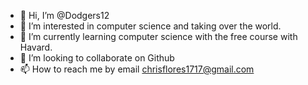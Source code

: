 - 👋 Hi, I’m @Dodgers12
- 👀 I’m interested in computer science and taking over the world. 
- 🌱 I’m currently learning computer science with the free course with Havard. 
- 💞️ I’m looking to collaborate on Github
- 📫 How to reach me by email chrisflores1717@gmail.com

<!---
Dodgers12/Dodgers12 is a ✨ special ✨ repository because its `README.md` (this file) appears on your GitHub profile.
You can click the Preview link to take a look at your changes.
--->
